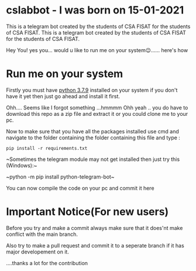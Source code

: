 # cslabbot - I was born on 15-01-2021


This is a telegram bot created by the students of CSA FISAT for the students of CSA FISAT.	This is a telegram bot created by the students of CSA FISAT for the students of CSA FISAT.


Hey You!
yes you... 
would u like to run me on your system😉...... here's how




Run me on your system
======================
Firstly you must have [python 3.7.9](https://www.python.org/downloads/release/python-379) installed on your system 
if you don't have it yet then just go ahead and install it first.


Ohh....
Seems like I forgot something ...hmmmm
Ohh yeah ..
you do have to download this repo as a zip file and extract it or you could clone me to your pc.

Now to make sure that you have all the packages installed use cmd and
navigate to the folder containing the folder containing this file and type :	


    pip install -r requirements.txt
    
~Sometimes the telegram module may not get installed then just try this (Windows):~

~python -m pip install python-telegram-bot~
    
You can now compile the code on your pc and commit it here



Important Notice(For new users)
================================

Before you try and make a commit always make sure that it does'nt make conflict with the main branch.

Also try to make a pull request and commit it to a seperate branch if it has major developement on it.

....thanks a lot for the contribution
